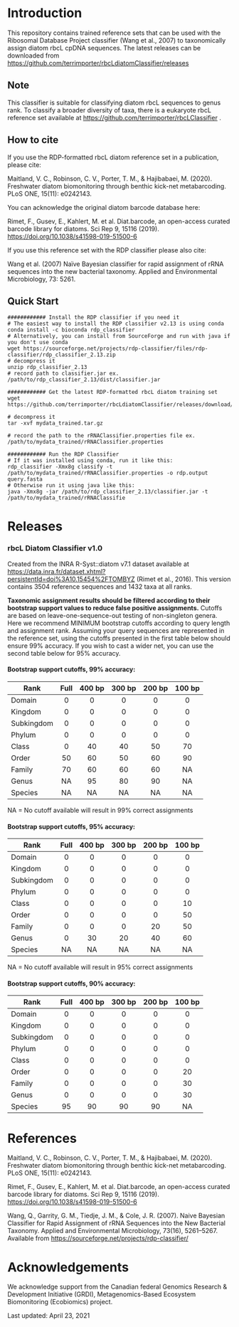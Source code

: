 # Introduction

This repository contains trained reference sets that can be used with the Ribosomal Database Project classifier (Wang et al., 2007) to taxonomically assign diatom rbcL cpDNA sequences.  The latest releases can be downloaded from https://github.com/terrimporter/rbcLdiatomClassifier/releases

## Note

This classifier is suitable for classifying diatom rbcL sequences to genus rank.  To classify a broader diversity of taxa, there is a eukaryote rbcL reference set available at https://github.com/terrimporter/rbcLClassifier .

## How to cite

If you use the RDP-formatted rbcL diatom reference set in a publication, please cite:

Maitland, V. C., Robinson, C. V., Porter, T. M., & Hajibabaei, M. (2020). Freshwater diatom biomonitoring through benthic kick-net metabarcoding. PLoS ONE, 15(11): e0242143.

You can acknowledge the original diatom barcode database here:

Rimet, F., Gusev, E., Kahlert, M. et al. Diat.barcode, an open-access curated barcode library for diatoms. Sci Rep 9, 15116 (2019). https://doi.org/10.1038/s41598-019-51500-6

If you use this reference set with the RDP classifier please also cite:

Wang et al. (2007) Naïve Bayesian classifier for rapid assignment of rRNA sequences into the new bacterial taxonomy. Applied and Environmental Microbiology, 73: 5261.

## Quick Start

```linux
############ Install the RDP classifier if you need it
# The easiest way to install the RDP classifier v2.13 is using conda
conda install -c bioconda rdp_classifier
# Alternatively, you can install from SourceForge and run with java if you don't use conda
wget https://sourceforge.net/projects/rdp-classifier/files/rdp-classifier/rdp_classifier_2.13.zip
# decompress it
unzip rdp_classifier_2.13
# record path to classifier.jar ex. /path/to/rdp_classifier_2.13/dist/classifier.jar

############ Get the latest RDP-formatted rbcL diatom training set
wget https://github.com/terrimporter/rbcLdiatomClassifier/releases/download/v1.0/mydata_trained.tar.gz

# decompress it
tar -xvf mydata_trained.tar.gz

# record the path to the rRNAClassifier.properties file ex. /path/to/mydata_trained/rRNAClassifier.properties

############ Run the RDP Classifier 
# If it was installed using conda, run it like this:
rdp_classifier -Xmx8g classify -t /path/to/mydata_trained/rRNAClassifier.properties -o rdp.output query.fasta
# Otherwise run it using java like this:
java -Xmx8g -jar /path/to/rdp_classifier_2.13/classifier.jar -t /path/to/mydata_trained/rRNAClassifie
```

# Releases

### rbcL Diatom Classifier v1.0

Created from the INRA R-Syst::diatom v7.1 dataset available at https://data.inra.fr/dataset.xhtml?persistentId=doi%3A10.15454%2FTOMBYZ (Rimet et al., 2016).  This version contains 3504 reference sequences and 1432 taxa at all ranks.

**Taxonomic assignment results should be filtered according to their bootstrap support values to reduce false positive assignments.**  Cutoffs are based on leave-one-sequence-out testing of non-singleton genera. Here we recommend MINIMUM bootstrap cutoffs according to query length and assignment rank.  Assuming your query sequences are represented in the reference set, using the cutoffs presented in the first table below should ensure 99% accuracy.  If you wish to cast a wider net, you can use the second table below for 95% accuracy.

#### Bootstrap support cutoffs, 99% accuracy:

Rank | Full | 400 bp | 300 bp | 200 bp | 100 bp
--- |:---:|:---:|:---:|:---:|:---:
Domain | 0 | 0 | 0 | 0 | 0
Kingdom | 0 | 0 | 0 | 0 | 0
Subkingdom | 0 | 0 | 0 | 0 | 0
Phylum | 0 | 0 | 0 | 0 | 0
Class | 0 | 40 | 40 | 50 | 70
Order | 50 | 60 | 50 | 60 | 90
Family | 70 | 60 | 60 | 60 | NA
Genus | NA | 95 | 80 | 90 | NA
Species | NA | NA | NA | NA | NA

NA = No cutoff available will result in 99% correct assignments

#### Bootstrap support cutoffs, 95% accuracy:

Rank | Full | 400 bp | 300 bp | 200 bp | 100 bp
--- |:---:|:---:|:---:|:---:|:---:
Domain | 0 | 0 | 0 | 0 | 0
Kingdom | 0 | 0 | 0 | 0 | 0
Subkingdom | 0 | 0 | 0 | 0 | 0
Phylum | 0 | 0 | 0 | 0 | 0
Class | 0 | 0 | 0 | 0 | 10
Order | 0 | 0 | 0 | 0 | 50
Family | 0 | 0 | 0 | 20 | 50
Genus | 0 | 30 | 20 | 40 | 60
Species | NA | NA | NA | NA | NA

NA = No cutoff available will result in 95% correct assignments

#### Bootstrap support cutoffs, 90% accuracy:

Rank | Full | 400 bp | 300 bp | 200 bp | 100 bp
--- |:---:|:---:|:---:|:---:|:---:
Domain | 0 | 0 | 0 | 0 | 0
Kingdom | 0 | 0 | 0 | 0 | 0
Subkingdom | 0 | 0 | 0 | 0 | 0
Phylum | 0 | 0 | 0 | 0 | 0
Class | 0 | 0 | 0 | 0 | 0
Order | 0 | 0 | 0 | 0 | 20
Family | 0 | 0 | 0 | 0 | 30
Genus | 0 | 0 | 0 | 0 | 30
Species | 95 | 90 | 90 | 90 | NA

# References

Maitland, V. C., Robinson, C. V., Porter, T. M., & Hajibabaei, M. (2020). Freshwater diatom biomonitoring through benthic kick-net metabarcoding. PLoS ONE, 15(11): e0242143.

Rimet, F., Gusev, E., Kahlert, M. et al. Diat.barcode, an open-access curated barcode library for diatoms. Sci Rep 9, 15116 (2019). https://doi.org/10.1038/s41598-019-51500-6

Wang, Q., Garrity, G. M., Tiedje, J. M., & Cole, J. R. (2007). Naive Bayesian Classifier for Rapid Assignment of rRNA Sequences into the New Bacterial Taxonomy. Applied and Environmental Microbiology, 73(16), 5261–5267. Available from https://sourceforge.net/projects/rdp-classifier/

# Acknowledgements

We acknowledge support from the Canadian federal Genomics Research & Development Initiative (GRDI), Metagenomics-Based Ecosystem Biomonitoring (Ecobiomics) project.

Last updated: April 23, 2021
